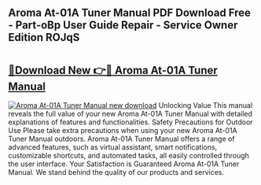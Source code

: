 ## Aroma At-01A Tuner Manual PDF Download Free - Part-oBp User Guide Repair - Service Owner Edition ROJqS

# <h2><a href="http://bc21582.oget.top/?id=Aroma+At-01A+Tuner+Manual">🔗Download New 👉🔴 Aroma At-01A Tuner Manual</a></h2>

[![Aroma At-01A Tuner Manual new download](https://i.imgur.com/5g1atiW.png)](http://bc21582.oget.top/?id=Aroma+At-01A+Tuner+Manual)
Unlocking Value This manual reveals the full value of your new Aroma At-01A Tuner Manual with detailed explanations of features and functionalities. Safety Precautions for Outdoor Use Please take extra precautions when using your new Aroma At-01A Tuner Manual outdoors. Aroma At-01A Tuner Manual offers a range of advanced features, such as virtual assistant, smart notifications, customizable shortcuts, and automated tasks, all easily controlled through the user interface. Your Satisfaction is Guaranteed Aroma At-01A Tuner Manual. We stand behind the quality of our products and services.
